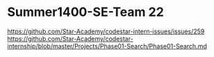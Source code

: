 # Summer1400-SE-Team 22
https://github.com/Star-Academy/codestar-intern-issues/issues/259
https://github.com/Star-Academy/codestar-internship/blob/master/Projects/Phase01-Search/Phase01-Search.md
